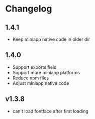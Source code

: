 # Changelog

## 1.4.1

- Keep miniapp native code in older dir

## 1.4.0

- Support exports field
- Support more miniapp platforms
- Reduce npm files
- Adjust miniapp native code

## v1.3.8

- can't load fontface after first loading

